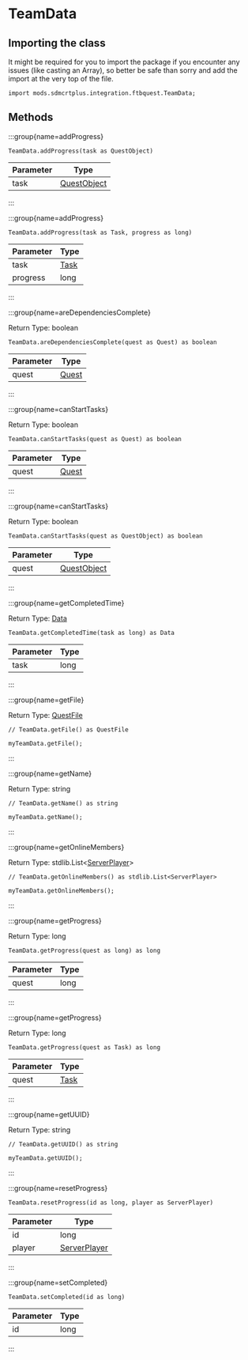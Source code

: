 # TeamData

## Importing the class

It might be required for you to import the package if you encounter any issues (like casting an Array), so better be safe than sorry and add the import at the very top of the file.
```zenscript
import mods.sdmcrtplus.integration.ftbquest.TeamData;
```


## Methods

:::group{name=addProgress}

```zenscript
TeamData.addProgress(task as QuestObject)
```

| Parameter |                               Type                               |
|-----------|------------------------------------------------------------------|
| task      | [QuestObject](/mods/sdmcrtplus/integration/ftbquest/QuestObject) |


:::

:::group{name=addProgress}

```zenscript
TeamData.addProgress(task as Task, progress as long)
```

| Parameter |                        Type                        |
|-----------|----------------------------------------------------|
| task      | [Task](/mods/sdmcrtplus/integration/ftbquest/Task) |
| progress  | long                                               |


:::

:::group{name=areDependenciesComplete}

Return Type: boolean

```zenscript
TeamData.areDependenciesComplete(quest as Quest) as boolean
```

| Parameter |                         Type                         |
|-----------|------------------------------------------------------|
| quest     | [Quest](/mods/sdmcrtplus/integration/ftbquest/Quest) |


:::

:::group{name=canStartTasks}

Return Type: boolean

```zenscript
TeamData.canStartTasks(quest as Quest) as boolean
```

| Parameter |                         Type                         |
|-----------|------------------------------------------------------|
| quest     | [Quest](/mods/sdmcrtplus/integration/ftbquest/Quest) |


:::

:::group{name=canStartTasks}

Return Type: boolean

```zenscript
TeamData.canStartTasks(quest as QuestObject) as boolean
```

| Parameter |                               Type                               |
|-----------|------------------------------------------------------------------|
| quest     | [QuestObject](/mods/sdmcrtplus/integration/ftbquest/QuestObject) |


:::

:::group{name=getCompletedTime}

Return Type: [Data](/mods/sdmcrtplus/utils/Data)

```zenscript
TeamData.getCompletedTime(task as long) as Data
```

| Parameter | Type |
|-----------|------|
| task      | long |


:::

:::group{name=getFile}

Return Type: [QuestFile](/mods/sdmcrtplus/integration/ftbquest/QuestFile)

```zenscript
// TeamData.getFile() as QuestFile

myTeamData.getFile();
```

:::

:::group{name=getName}

Return Type: string

```zenscript
// TeamData.getName() as string

myTeamData.getName();
```

:::

:::group{name=getOnlineMembers}

Return Type: stdlib.List&lt;[ServerPlayer](/vanilla/api/entity/type/player/ServerPlayer)&gt;

```zenscript
// TeamData.getOnlineMembers() as stdlib.List<ServerPlayer>

myTeamData.getOnlineMembers();
```

:::

:::group{name=getProgress}

Return Type: long

```zenscript
TeamData.getProgress(quest as long) as long
```

| Parameter | Type |
|-----------|------|
| quest     | long |


:::

:::group{name=getProgress}

Return Type: long

```zenscript
TeamData.getProgress(quest as Task) as long
```

| Parameter |                        Type                        |
|-----------|----------------------------------------------------|
| quest     | [Task](/mods/sdmcrtplus/integration/ftbquest/Task) |


:::

:::group{name=getUUID}

Return Type: string

```zenscript
// TeamData.getUUID() as string

myTeamData.getUUID();
```

:::

:::group{name=resetProgress}

```zenscript
TeamData.resetProgress(id as long, player as ServerPlayer)
```

| Parameter |                             Type                             |
|-----------|--------------------------------------------------------------|
| id        | long                                                         |
| player    | [ServerPlayer](/vanilla/api/entity/type/player/ServerPlayer) |


:::

:::group{name=setCompleted}

```zenscript
TeamData.setCompleted(id as long)
```

| Parameter | Type |
|-----------|------|
| id        | long |


:::


